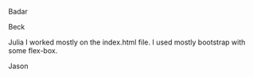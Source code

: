 Badar














Beck













Julia
I worked mostly on the index.html file. I used mostly bootstrap with some flex-box. 











Jason